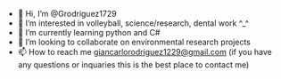 - 👋 Hi, I’m @Grodriguez1729
- 👀 I’m interested in volleyball, science/research, dental work ^_^
- 🌱 I’m currently learning python and C#
- 💞️ I’m looking to collaborate on environmental research projects
- 📫 How to reach me giancarlorodriguez1229@gmail.com (if you have any questions or inquaries this is the best place to contact me)

<!---
Grodriguez1729/Grodriguez1729 is a ✨ special ✨ repository because its `README.md` (this file) appears on your GitHub profile.
You can click the Preview link to take a look at your changes.
--->

